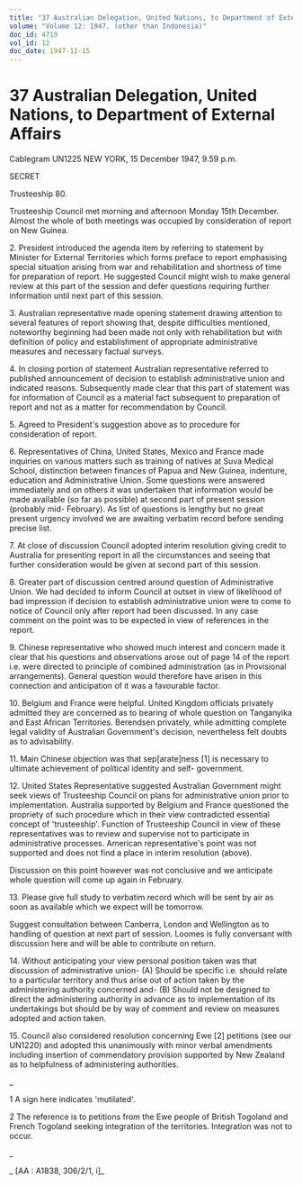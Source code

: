 ```yaml
---
title: "37 Australian Delegation, United Nations, to Department of External Affairs"
volume: "Volume 12: 1947, (other than Indonesia)"
doc_id: 4719
vol_id: 12
doc_date: 1947-12-15
---
```


# 37 Australian Delegation, United Nations, to Department of External Affairs

Cablegram UN1225 NEW YORK, 15 December 1947, 9.59 p.m.

SECRET

Trusteeship 80.

Trusteeship Council met morning and afternoon Monday 15th December. Almost the whole of both meetings was occupied by consideration of report on New Guinea.

2\. President introduced the agenda item by referring to statement by Minister for External Territories which forms preface to report emphasising special situation arising from war and rehabilitation and shortness of time for preparation of report. He suggested Council might wish to make general review at this part of the session and defer questions requiring further information until next part of this session.

3\. Australian representative made opening statement drawing attention to several features of report showing that, despite difficulties mentioned, noteworthy beginning had been made not only with rehabilitation but with definition of policy and establishment of appropriate administrative measures and necessary factual surveys.

4\. In closing portion of statement Australian representative referred to published announcement of decision to establish administrative union and indicated reasons. Subsequently made clear that this part of statement was for information of Council as a material fact subsequent to preparation of report and not as a matter for recommendation by Council.

5\. Agreed to President's suggestion above as to procedure for consideration of report.

6\. Representatives of China, United States, Mexico and France made inquiries on various matters such as training of natives at Suva Medical School, distinction between finances of Papua and New Guinea, indenture, education and Administrative Union. Some questions were answered immediately and on others it was undertaken that information would be made available (so far as possible) at second part of present session (probably mid- February). As list of questions is lengthy but no great present urgency involved we are awaiting verbatim record before sending precise list.

7\. At close of discussion Council adopted interim resolution giving credit to Australia for presenting report in all the circumstances and seeing that further consideration would be given at second part of this session.

8\. Greater part of discussion centred around question of Administrative Union. We had decided to inform Council at outset in view of likelihood of bad impression if decision to establish administrative union were to come to notice of Council only after report had been discussed. In any case comment on the point was to be expected in view of references in the report.

9\. Chinese representative who showed much interest and concern made it clear that his questions and observations arose out of page 14 of the report i.e. were directed to principle of combined administration (as in Provisional arrangements). General question would therefore have arisen in this connection and anticipation of it was a favourable factor.

10\. Belgium and France were helpful. United Kingdom officials privately admitted they are concerned as to bearing of whole question on Tanganyika and East African Territories. Berendsen privately, while admitting complete legal validity of Australian Government's decision, nevertheless felt doubts as to advisability.

11\. Main Chinese objection was that sep[arate]ness [1] is necessary to ultimate achievement of political identity and self- government.

12\. United States Representative suggested Australian Government might seek views of Trusteeship Council on plans for administrative union prior to implementation. Australia supported by Belgium and France questioned the propriety of such procedure which in their view contradicted essential concept of 'trusteeship'. Function of Trusteeship Council in view of these representatives was to review and supervise not to participate in administrative processes. American representative's point was not supported and does not find a place in interim resolution (above).

Discussion on this point however was not conclusive and we anticipate whole question will come up again in February.

13\. Please give full study to verbatim record which will be sent by air as soon as available which we expect will be tomorrow.

Suggest consultation between Canberra, London and Wellington as to handling of question at next part of session. Loomes is fully conversant with discussion here and will be able to contribute on return.

14\. Without anticipating your view personal position taken was that discussion of administrative union- (A) Should be specific i.e. should relate to a particular territory and thus arise out of action taken by the administering authority concerned and- (B) Should not be designed to direct the administering authority in advance as to implementation of its undertakings but should be by way of comment and review on measures adopted and action taken.

15\. Council also considered resolution concerning Ewe [2] petitions (see our UN1220) and adopted this unanimously with minor verbal amendments including insertion of commendatory provision supported by New Zealand as to helpfulness of administering authorities.

_

1 A sign here indicates 'mutilated'.

2 The reference is to petitions from the Ewe people of British Togoland and French Togoland seeking integration of the territories. Integration was not to occur.

_

_ [AA : A1838, 306/2/1, i]_
